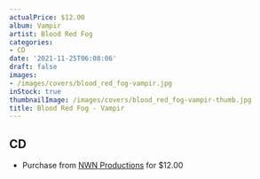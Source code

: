 ```yaml
---
actualPrice: $12.00
album: Vampir
artist: Blood Red Fog
categories:
- CD
date: '2021-11-25T06:08:06'
draft: false
images:
- /images/covers/blood_red_fog-vampir.jpg
inStock: true
thumbnailImage: /images/covers/blood_red_fog-vampir-thumb.jpg
title: Blood Red Fog - Vampir
---
```


## CD
* Purchase from [NWN Productions](http://shop.nwnprod.com/index.php?route=product/product&path=93&product_id=17778&sort=pd.name&order=ASC) for $12.00
